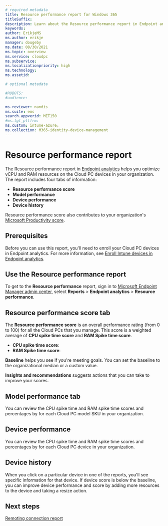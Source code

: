 ```yaml
---
# required metadata
title: Resource performance report for Windows 365
titleSuffix:
description: Learn about the Resource performance report in Endpoint analytics for Windows 365 Cloud PCs.
keywords:
author: ErikjeMS  
ms.author: erikje
manager: dougeby
ms.date: 08/30/2021
ms.topic: overview
ms.service: cloudpc
ms.subservice:
ms.localizationpriority: high
ms.technology:
ms.assetid: 

# optional metadata

#ROBOTS:
#audience:

ms.reviewer: nandis
ms.suite: ems
search.appverid: MET150
#ms.tgt_pltfrm:
ms.custom: intune-azure;
ms.collection: M365-identity-device-management
---
```


# Resource performance report

The Resource performance report in [Endpoint analytics](/mem/analytics/overview) helps you optimize vCPU and RAM resources on the Cloud PC devices in your organization. The report includes four tabs of information:

- **Resource performance score**
- **Model performance**
- **Device performance**
- **Device history**

Resource performance score also contributes to your organization's [Microsoft Productivity score](/microsoft-365/admin/productivity/productivity-score).

## Prerequisites

Before you can use this report, you'll need to enroll your Cloud PC devices in Endpoint analytics. For more information, see [Enroll Intune devices in Endpoint analytics](/mem/analytics/enroll-intune).

## Use the Resource performance report

To get to the **Resource performance** report, sign in to [Microsoft Endpoint Manager admin center](https://go.microsoft.com/fwlink/?linkid=2109431), select **Reports** > **Endpoint analytics** > **Resource performance**.

## Resource performance score tab

The **Resource performance score** is an overall performance rating (from 0 to 100) for all the Cloud PCs that you manage. This score is a weighted average of **CPU spike time score** and **RAM Spike time score**.

- **CPU spike time score**:
- **RAM Spike time score**:

**Baseline** helps you see if you're meeting goals. You can set the baseline to the organizational median or a custom value.

**Insights and recommendations** suggests actions that you can take to improve your scores.

## Model performance tab

You can review the CPU spike time and RAM spike time scores and percentages by for each Cloud PC model SKU in your organization.

## Device performance

You can review the CPU spike time and RAM spike time scores and percentages by for each Cloud PC device in your organization.

## Device history

When you click on a particular device in one of the reports, you'll see specific information for that device. If device score is below the baseline, you can improve device performance and score by adding more resources to the device and taking a resize action.  

<!-- ########################## -->
## Next steps

[Remoting connection report](report-remoting-connection.md)
